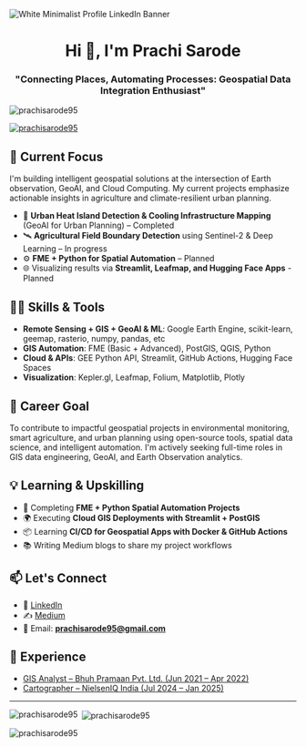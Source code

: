 ![White Minimalist Profile LinkedIn Banner](https://github.com/prachisarode95/prachisarode95/assets/60979131/a9e94a2c-5440-48eb-a219-81f8ff350361)

<h1 align="center">Hi 👋, I'm Prachi Sarode</h1>
<h3 align="center">"Connecting Places, Automating Processes: Geospatial Data Integration Enthusiast"</h3>

<p align="left"> <img src="https://komarev.com/ghpvc/?username=prachisarode95&label=Profile%20views&color=0e75b6&style=flat" alt="prachisarode95" /> </p>

<p align="left"> <a href="https://github.com/ryo-ma/github-profile-trophy"><img src="https://github-profile-trophy.vercel.app/?username=prachisarode95" alt="prachisarode95" /></a> </p>

## 🚀 Current Focus
I'm building intelligent geospatial solutions at the intersection of Earth observation, GeoAI, and Cloud Computing. My current projects emphasize actionable insights in agriculture and climate-resilient urban planning.

- 🌆 **Urban Heat Island Detection & Cooling Infrastructure Mapping** (GeoAI for Urban Planning) – Completed  
- 🛰 **Agricultural Field Boundary Detection** using Sentinel-2 & Deep Learning – In progress  
- ⚙️ **FME + Python for Spatial Automation** – Planned  
- 🌐 Visualizing results via **Streamlit, Leafmap, and Hugging Face Apps** - Planned

## 👩‍💻 Skills & Tools
- **Remote Sensing + GIS + GeoAI & ML**: Google Earth Engine, scikit-learn, geemap, rasterio, numpy, pandas, etc
- **GIS Automation**: FME (Basic + Advanced), PostGIS, QGIS, Python  
- **Cloud & APIs**: GEE Python API, Streamlit, GitHub Actions, Hugging Face Spaces  
- **Visualization**: Kepler.gl, Leafmap, Folium, Matplotlib, Plotly

## 🎯 Career Goal
To contribute to impactful geospatial projects in environmental monitoring, smart agriculture, and urban planning using open-source tools, spatial data science, and intelligent automation. I'm actively seeking full-time roles in GIS data engineering, GeoAI, and Earth Observation analytics.

## 💡 Learning & Upskilling
- 🧪 Completing **FME + Python Spatial Automation Projects**  
- 🌍 Executing **Cloud GIS Deployments with Streamlit + PostGIS**  
- 📦 Learning **CI/CD for Geospatial Apps with Docker & GitHub Actions**  
- 📚 Writing Medium blogs to share my project workflows

## 📫 Let's Connect
- 🔗 [LinkedIn](https://linkedin.com/in/prachisarode95)    
- ✍️ [Medium](https://medium.com/@prachisarode)  
- 📧 Email: **prachisarode95@gmail.com**

## 💼 Experience
- [GIS Analyst – Bhuh Pramaan Pvt. Ltd. (Jun 2021 – Apr 2022)](https://www.bhuhpramaan.com/)  
- [Cartographer – NielsenIQ India (Jul 2024 – Jan 2025)](https://nielseniq.com/global/en/)

---

<p><img align="left" src="https://github-readme-stats.vercel.app/api/top-langs?username=prachisarode95&show_icons=true&locale=en&layout=compact" alt="prachisarode95" /></p>

<p>&nbsp;<img align="center" src="https://github-readme-stats.vercel.app/api?username=prachisarode95&show_icons=true&locale=en" alt="prachisarode95" /></p>

<p><img align="center" src="https://github-readme-streak-stats.herokuapp.com/?user=prachisarode95&" alt="prachisarode95" /></p>
